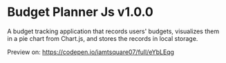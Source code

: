 # Budget Planner Js v1.0.0
A budget tracking application that records users' budgets, visualizes them in a pie chart from Chart.js, and stores the records in local storage.

Preview on: https://codepen.io/iamtsquare07/full/eYbLEqg
